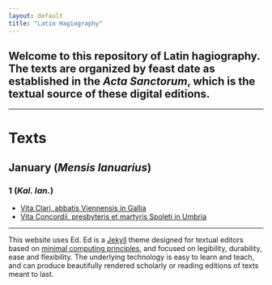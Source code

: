 ```yaml
---
layout: default
title: "Latin Hagiography"
---
```


## Welcome to this repository of Latin hagiography. The texts are organized by feast date as established in the *Acta Sanctorum*, which is the textual source of these digital editions. 


---


# Texts

## January (*Mensis Ianuarius*)

### 1 (*Kal. Ian.*)

- [Vita Clari, abbatis Viennensis in Gallia](https://cjkoepke1.github.io/tutorial/texts/vita-clari/)
- [Vita Concordii, presbyteris et martyris Spoleti in Umbria](https://cjkoepke1.github.io/tutorial/texts/vita-concordii/)

---

This website uses Ed. Ed is a [Jekyll](https://jekyllrb.com/) theme designed for textual editors based on [minimal computing principles](http://go-dh.github.io/mincomp/), and focused on legibility, durability, ease and flexibility. The underlying technology is easy to learn and teach, and can produce beautifully rendered scholarly or reading editions of texts meant to last.

